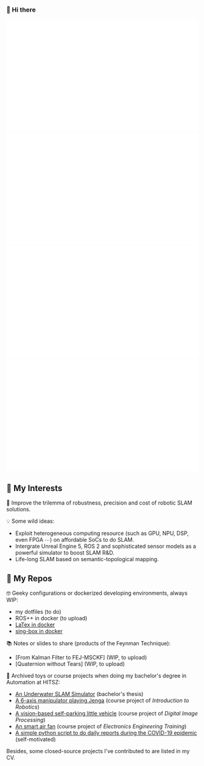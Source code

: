 ### 👋 Hi there 

![>](https://raw.githubusercontent.com/xiaosq2000/github-stats/master/generated/overview.svg#gh-dark-mode-only)
![>](https://raw.githubusercontent.com/xiaosq2000/github-stats/master/generated/overview.svg#gh-light-mode-only)
![<](https://raw.githubusercontent.com/xiaosq2000/github-stats/master/generated/languages.svg#gh-dark-mode-only)
![<](https://raw.githubusercontent.com/xiaosq2000/github-stats/master/generated/languages.svg#gh-light-mode-only)

## 💬 My Interests

🔭 Improve the trilemma of robustness, precision and cost of robotic SLAM solutions.

💡 Some wild ideas:

- Exploit heterogeneous computing resource (such as GPU, NPU, DSP, even FPGA $\cdots$) on affordable SoCs to do SLAM.
- Intergrate Unreal Engine 5, ROS 2 and sophisticated sensor models as a powerful simulator to boost SLAM R&D.
- Life-long SLAM based on semantic-topological mapping.

## 🐾 My Repos

🤓 Geeky configurations or dockerized developing environments, always WIP:
- my dotfiles (to do)
- ROS++ in docker (to upload)
- [LaTex in docker](https://github.com/xiaosq2000/latex-docker)
- [sing-box in docker](https://github.com/xiaosq2000/sing-box-docker)

📚 Notes or slides to share (products of the Feynman Technique):
- [From Kalman Filter to FEJ-MSCKF] (WIP, to upload)
- [Quaternion without Tears] (WIP, to upload)

🌱 Archived toys or course projects when doing my bachelor's degree in Automation at HITSZ:
- [An Underwater SLAM Simulator](https://github.com/xiaosq2000/underwater-slam-simulator) (bachelor's thesis)
- [A 6-axis manipulator playing Jenga](https://github.com/xiaosq2000/robotics-final-project) (course project of *Introduction to Robotics*)
- [A vision-based self-parking little vehicle](https://github.com/xiaosq2000/DIP-final-project) (course project of *Digital Image Processing*)
- [An smart air fan](https://github.com/xiaosq2000/intg_fan) (course project of *Electronics Engineering Training*)
- [A simple python script to do daily reports during the COVID-19 epidemic](https://github.com/xiaosq2000/HITSZ-Self-Monitor) (self-motivated)

Besides, some closed-source projects I've contributed to are listed in my CV.
